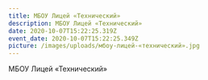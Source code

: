 ```yaml
---
title: МБОУ Лицей «Технический»
description: МБОУ Лицей «Технический»
date: 2020-10-07T15:22:25.319Z
event_date: 2020-10-07T15:22:25.349Z
picture: /images/uploads/мбоу-лицей-«технический».jpg
---
```

МБОУ Лицей «Технический»